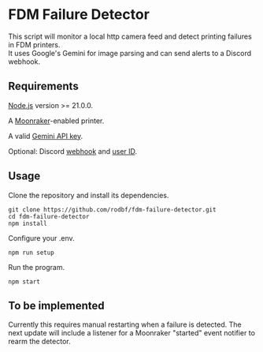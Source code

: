 # FDM Failure Detector

This script will monitor a local http camera feed and detect printing failures in FDM printers.\
It uses Google's Gemini for image parsing and can send alerts to a Discord webhook.

## Requirements

[Node.js](https://nodejs.org/en) version >= 21.0.0.

A [Moonraker](https://github.com/Arksine/moonraker)-enabled printer.

A valid [Gemini API key](https://ai.google.dev/gemini-api/docs/api-key).

Optional: Discord [webhook](https://support.discord.com/hc/en-us/articles/228383668-Intro-to-Webhooks) and [user ID](https://support.discord.com/hc/en-us/articles/206346498-Where-can-I-find-my-User-Server-Message-ID).

## Usage

Clone the repository and install its dependencies.

```
git clone https://github.com/rodbf/fdm-failure-detector.git
cd fdm-failure-detector
npm install
```

Configure your .env.

```
npm run setup
```

Run the program.

```
npm start
```

## To be implemented

Currently this requires manual restarting when a failure is detected. The next update will include a listener for a Moonraker "started" event notifier to rearm the detector.
